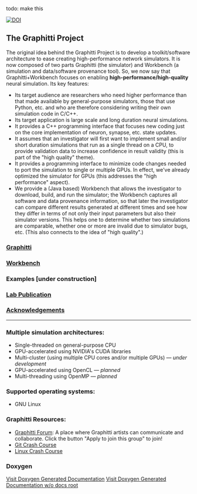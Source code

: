 todo: make this


[![DOI](https://zenodo.org/badge/6034062.svg)](https://zenodo.org/badge/latestdoi/6034062)
## The Graphitti Project

The original idea behind the Graphitti Project is to develop a toolkit/software architecture to ease creating high-performance network simulators. It is now composed of two parts Graphitti (the simulator) and Workbench (a simulation and data/software provenance tool). So, we now say that Graphitti+Workbench focuses on enabling **high-performance/high-quality** neural simulation. Its key features:
- Its target audience are researchers who need higher performance than that made available by general-purpose simulators, those that use Python, etc. and who are therefore considering writing their own simulation code in C/C++.
- Its target application is large scale and long duration neural simulations.
- It provides a C++ programming interface that focuses new coding just on the core implementation of neuron, synapse, etc. state updates.
- It assumes that an investigator will first want to implement small and/or short duration simulations that run as a single thread on a CPU, to provide validation data to increase confidence in result validity (this is part of the "high quality" theme).
- It provides a programming interface to minimize code changes needed to port the simulation to single or multiple GPUs. In effect, we've already optimized the simulator for GPUs (this addresses the "high performance" aspect).
- We provide a (Java based) Workbench that allows the investigator to download, build, and run the simulator; the Workbench captures all software and data provenance information, so that later the investigator can compare different results generated at different times and see how they differ in terms of not only their input parameters but also their simulator versions. This helps one to determine whether two simulations are comparable, whether one or more are invalid due to simulator bugs, etc. (This also connects to the idea of "high quality".)

### [Graphitti](BGDocs/00_index.md)

### [Workbench](workbench_index)


### Examples [under construction]

### [Lab Publication](lab-publication) 

### [Acknowledgements](docs/_Info/acknowledgements.md)

---------
### Multiple simulation architectures:

- Single-threaded on general-purpose CPU
- GPU-accelerated using NVIDIA's CUDA libraries
- Multi-cluster (using multiple CPU cores and/or multiple GPUs) — *under development*
- GPU-accelerated using OpenCL — *planned*
- Multi-threading using OpenMP — *planned*

### Supported operating systems:

- GNU Linux

### Graphitti Resources:

- [Graphitti Forum]([https://groups.google.com/forum/#!forum/uwb-graphitti](https://groups.google.com/forum/#!forum/uwb-braingrid)): A place where Graphitti artists can communicate and collaborate. Click the button "Apply to join this group" to join!
- [Git Crash Course](https://github.com/UWB-Biocomputing/BrainGrid/wiki/Git-Crash-Course)
- [Linux Crash Course](https://github.com/UWB-Biocomputing/BrainGrid/wiki/Linux-Crash-Course)


### Doxygen 

[Visit Doxygen Generated Documentation](docs/Doxygen/html/index.html)
[Visit Doxygen Generated Documentation w/o docs root](Doxygen/html/index.html)
